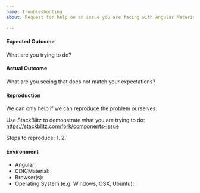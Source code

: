 ```yaml
---
name: Troubleshooting
about: Request for help on an issue you are facing with Angular Material or the CDK

---
```


<!--------

We have an amazing community of users that would love to help you troubleshoot issues. 

You can reach out to them here:
StackOverflow: https://stackoverflow.com/questions/tagged/angular-material2
Gitter: https://gitter.im/angular/material2
Google Groups: https://groups.google.com/forum/#!forum/angular-material2

We want to keep issues open only for bug reports and feature requests. However, we understand that 
it is not always clear whether an issue is caused by a bug or incorrect usage of a feature/component.

You are welcome to ask for our help, but please be aware that we have very limited bandwidth. 

We can only assist if we can understand the problem and quickly reproduce the issue. Otherwise, we 
may close the issue and request that you ask for help from the community instead.

-------->


#### Expected Outcome

What are you trying to do?

#### Actual Outcome

What are you seeing that does not match your expectations? 

#### Reproduction

We can only help if we can reproduce the problem ourselves. 

Use StackBlitz to demonstrate what you are trying to do: https://stackblitz.com/fork/components-issue 

Steps to reproduce:
1. 
2. 
  
#### Environment

- Angular:
- CDK/Material:
- Browser(s):
- Operating System (e.g. Windows, OSX, Ubuntu): 
